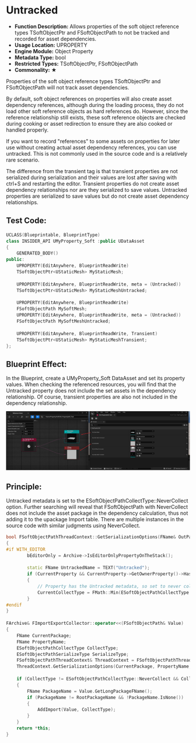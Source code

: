 # Untracked

- **Function Description:** Allows properties of the soft object reference types TSoftObjectPtr and FSoftObjectPath to not be tracked and recorded for asset dependencies.
- **Usage Location:** UPROPERTY
- **Engine Module:** Object Property
- **Metadata Type:** bool
- **Restricted Types:** TSoftObjectPtr, FSoftObjectPath
- **Commonality:** ★

Properties of the soft object reference types TSoftObjectPtr and FSoftObjectPath will not track asset dependencies.

By default, soft object references on properties will also create asset dependency references, although during the loading process, they do not load other soft reference objects as hard references do. However, since the reference relationship still exists, these soft reference objects are checked during cooking or asset redirection to ensure they are also cooked or handled properly.

If you want to record "references" to some assets on properties for later use without creating actual asset dependency references, you can use untracked. This is not commonly used in the source code and is a relatively rare scenario.

The difference from the transient tag is that transient properties are not serialized during serialization and their values are lost after saving with ctrl+S and restarting the editor. Transient properties do not create asset dependency relationships nor are they serialized to save values. Untracked properties are serialized to save values but do not create asset dependency relationships.

## Test Code:

```cpp
UCLASS(Blueprintable, BlueprintType)
class INSIDER_API UMyProperty_Soft :public UDataAsset
{
	GENERATED_BODY()
public:
	UPROPERTY(EditAnywhere, BlueprintReadWrite)
	TSoftObjectPtr<UStaticMesh> MyStaticMesh;

	UPROPERTY(EditAnywhere, BlueprintReadWrite, meta = (Untracked))
	TSoftObjectPtr<UStaticMesh> MyStaticMeshUntracked;

	UPROPERTY(EditAnywhere, BlueprintReadWrite)
	FSoftObjectPath MySoftMesh;
	UPROPERTY(EditAnywhere, BlueprintReadWrite, meta = (Untracked))
	FSoftObjectPath MySoftMeshUntracked;

	UPROPERTY(EditAnywhere, BlueprintReadWrite, Transient)
	TSoftObjectPtr<UStaticMesh> MyStaticMeshTransient;
};
```

## Blueprint Effect:

In the Blueprint, create a UMyProperty_Soft DataAsset and set its property values. When checking the referenced resources, you will find that the Untracked property does not include the set assets in the dependency relationship. Of course, transient properties are also not included in the dependency relationship.

![Untitled](Untitled.png)

## Principle:

Untracked metadata is set to the ESoftObjectPathCollectType::NeverCollect option. Further searching will reveal that FSoftObjectPath with NeverCollect does not include the asset package in the dependency calculation, thus not adding it to the upackage Import table. There are multiple instances in the source code with similar judgments using NeverCollect.

```cpp
bool FSoftObjectPathThreadContext::GetSerializationOptions(FName& OutPackageName, FName& OutPropertyName, ESoftObjectPathCollectType& OutCollectType, ESoftObjectPathSerializeType& OutSerializeType, FArchive* Archive) const
{
#if WITH_EDITOR
		bEditorOnly = Archive->IsEditorOnlyPropertyOnTheStack();

		static FName UntrackedName = TEXT("Untracked");
		if (CurrentProperty && CurrentProperty->GetOwnerProperty()->HasMetaData(UntrackedName))
		{
			// Property has the Untracked metadata, so set to never collect references if it's higher than NeverCollect
			CurrentCollectType = FMath::Min(ESoftObjectPathCollectType::NeverCollect, CurrentCollectType);
		}
#endif
}

FArchive& FImportExportCollector::operator<<(FSoftObjectPath& Value)
{
	FName CurrentPackage;
	FName PropertyName;
	ESoftObjectPathCollectType CollectType;
	ESoftObjectPathSerializeType SerializeType;
	FSoftObjectPathThreadContext& ThreadContext = FSoftObjectPathThreadContext::Get();
	ThreadContext.GetSerializationOptions(CurrentPackage, PropertyName, CollectType, SerializeType, this);

	if (CollectType != ESoftObjectPathCollectType::NeverCollect && CollectType != ESoftObjectPathCollectType::NonPackage)
	{
		FName PackageName = Value.GetLongPackageFName();
		if (PackageName != RootPackageName && !PackageName.IsNone())
		{
			AddImport(Value, CollectType);
		}
	}
	return *this;
}
```